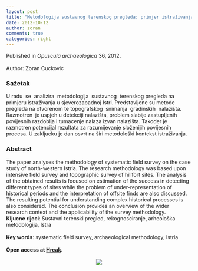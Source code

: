 ```yaml
---
layout: post
title: "Metodologija sustavnog terenskog pregleda: primjer istraživanja zapadne Bujštine (Istra) / Field survey methodology  – a case study from western Bujština (Istria)"
date: 2012-10-12
author: zoran
comments: true
categories: right
---
```


Published in <i>Opuscula archaeologica</i> 36, 2012.<br />
<br />
Author: Zoran Cuckovic<br />
<h3>
Sažetak</h3>
U radu&nbsp; se&nbsp; analizira&nbsp; metodologija&nbsp; sustavnog&nbsp; terenskog pregleda na primjeru istraživanja u sjeverozapadnoj Istri. Predstavljene su metode pregleda na otvorenom te topografskog&nbsp; snimanja&nbsp; gradinskih&nbsp; nalazišta.&nbsp; Razmotren&nbsp; je uspjeh u detekciji nalazišta, problem slabije zastupljenih <br />
povijesnih razdoblja i tumacenje nalaza izvan nalazišta. Takoder je razmotren potencijal rezultata za razumijevanje složenijih povijesnih procesa. U zakljucku je dan osvrt na širi metodološki kontekst istraživanja.<br />
<h3>
Abstract</h3>
The paper analyses the methodology of systematic field survey on the case study of north-western Istria. The research methodology was based upon intensive field survey and topographic survey of hillfort sites. The analysis of the obtained results is focused on estimation of the success in detecting different types of sites while the problem of under-representation of historical periods and the interpretation of offsite finds are also discussed. The resulting potential for understanding complex historical processes is also considered. The conclusion provides an overview of the wider research context and the applicability of the survey methodology.<br />
<b>Kljucne rijeci</b>: Sustavni terenski pregled, rekognosciranje, arheološka metodologija, Istra <br />
<br />
<b>Key words</b>: systematic field survey, archaeological methodology, Istria <br />
<br />
<b>Open access at <a href="http://hrcak.srce.hr/file/139163">Hrcak</a>.&nbsp;&nbsp;</b><br />
<br />
<div class="separator" style="clear: both; text-align: center;">
<a href="https://3.bp.blogspot.com/-Tjo54inx58E/Wi-T8LjVgdI/AAAAAAAABH0/GZcaeS2iTnM-UVt0A3S40kiSh1GUCsnfwCLcBGAs/s1600/2012-rekognosciranje.jpg" imageanchor="1" style="margin-left: 1em; margin-right: 1em;"><img border="0" data-original-height="336" data-original-width="630" src="https://3.bp.blogspot.com/-Tjo54inx58E/Wi-T8LjVgdI/AAAAAAAABH0/GZcaeS2iTnM-UVt0A3S40kiSh1GUCsnfwCLcBGAs/s1600/2012-rekognosciranje.jpg" /></a></div>
